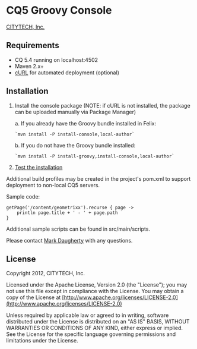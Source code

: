 # CQ5 Groovy Console

[CITYTECH, Inc.](http://www.citytechinc.com)

## Requirements

* CQ 5.4 running on localhost:4502
* Maven 2.x+
* [cURL](http://curl.haxx.se/) for automated deployment (optional)

## Installation

1.  Install the console package (NOTE: if cURL is not installed, the package can be uploaded manually via Package Manager)

    a. If you already have the Groovy bundle installed in Felix:

        `mvn install -P install-console,local-author`

    b. If you do not have the Groovy bundle installed:

        `mvn install -P install-groovy,install-console,local-author`

2.  [Test the installation](http://localhost:4502/etc/groovyconsole.html)

Additional build profiles may be created in the project's pom.xml to support deployment to non-local CQ5 servers.

Sample code:

    getPage('/content/geometrixx').recurse { page ->
        println page.title + ' - ' + page.path
    }

Additional sample scripts can be found in src/main/scripts.

Please contact [Mark Daugherty](mailto:mdaugherty@citytechinc.com) with any questions.

## License

Copyright 2012, CITYTECH, Inc.

Licensed under the Apache License, Version 2.0 (the "License"); you may not use this file except in compliance with the License. You may obtain a copy of the License at [http://www.apache.org/licenses/LICENSE-2.0](http://www.apache.org/licenses/LICENSE-2.0)

Unless required by applicable law or agreed to in writing, software distributed under the License is distributed on an "AS IS" BASIS, WITHOUT WARRANTIES OR CONDITIONS OF ANY KIND, either express or implied. See the License for the specific language governing permissions and limitations under the License.